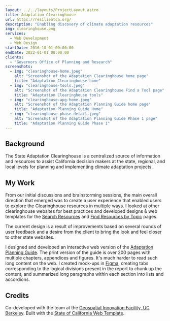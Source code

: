 ```yaml
---
layout: ../../layouts/ProjectLayout.astro
title: Adaptation Clearinghouse
url: https://resilientca.org/
description: "Enabling discovery of climate adaptation resources"
img: clearinghouse.png
services:
  - Web Development
  - Web Design
startDate: 2016-10-01 00:00:00
endDate: 2022-01-01 00:00:00
clients:
  - "Governors Office of Planning and Research"
screenshots:
  - img: "clearinghouse-home.jpeg"
    alt: "Screenshot of the Adaptation Clearinghouse home page"
    title: "Adaptation Clearinghouse home"
  - img: "clearinghouse-tools.jpeg"
    alt: "Screenshot of the Adaptation Clearinghouse Find a Tool page"
    title: "Adaptation Clearinghouse tools"
  - img: "clearinghouse-apg-home.jpeg"
    alt: "Screenshot of the Adaptation Planning Guide home page"
    title: "Adaptation Planning Guide Home"
  - img: "clearinghouse-phase-detail.jpeg"
    alt: "Screenshot of the Adaptation Planning Guide Phase 1 page"
    title: "Adaptation Planning Guide Phase 1"
---
```


## Background

The State Adaptation Clearinghouse is a centralized source of information and resources to assist California decision makers at the state, regional, and local levels for planning and implementing climate adaptation projects.

## My Work

From our initial discussions and brainstorming sessions, the main overall direction that emerged was to create a user experience that enabled users to explore the Clearinghouse resources in multiple ways. I looked at other clearinghouse websites for best practices and developed designs & web templates for the [Search Resources](https://resilientca.org/search/) and [Find Resources by Topic](https://resilientca.org/topics/) pages.

The current design is a result of improvements based on several rounds of user feedback and a desire from the client to bring the look and feel closer to other state websites.

I designed and developed an interactive web version of the [Adaptation Planning Guide](https://resilientca.org/apg/). The print version of the guide is over 200 pages with multiple chapters, appendices and figures. It's much harder to read such long content on the web. I created mock-ups in [Figma](https://www.figma.com), creating tabs corresponding to the logical divisions present in the report to chunk up the content, and summarized long paragraphs within each section into lists and accordions.

## Credits

Co-developed with the team at the [Geospatial Innovation Facility, UC Berkeley](http://gif.berkeley.edu/). Built with the [State of California Web Template](https://beta.template.webstandards.ca.gov/).
